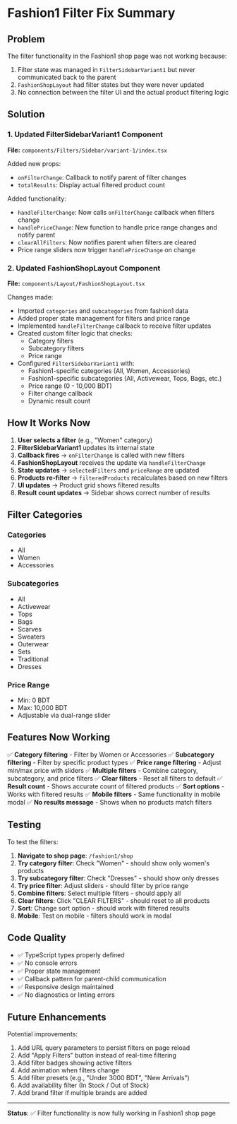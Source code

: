# Fashion1 Filter Fix Summary

## Problem

The filter functionality in the Fashion1 shop page was not working because:

1. Filter state was managed in `FilterSidebarVariant1` but never communicated back to the parent
2. `FashionShopLayout` had filter states but they were never updated
3. No connection between the filter UI and the actual product filtering logic

## Solution

### 1. Updated FilterSidebarVariant1 Component

**File:** `components/Filters/Sidebar/variant-1/index.tsx`

Added new props:

- `onFilterChange`: Callback to notify parent of filter changes
- `totalResults`: Display actual filtered product count

Added functionality:

- `handleFilterChange`: Now calls `onFilterChange` callback when filters change
- `handlePriceChange`: New function to handle price range changes and notify parent
- `clearAllFilters`: Now notifies parent when filters are cleared
- Price range sliders now trigger `handlePriceChange` on change

### 2. Updated FashionShopLayout Component

**File:** `components/Layout/FashionShopLayout.tsx`

Changes made:

- Imported `categories` and `subcategories` from fashion1 data
- Added proper state management for filters and price range
- Implemented `handleFilterChange` callback to receive filter updates
- Created custom filter logic that checks:
  - Category filters
  - Subcategory filters
  - Price range
- Configured `FilterSidebarVariant1` with:
  - Fashion1-specific categories (All, Women, Accessories)
  - Fashion1-specific subcategories (All, Activewear, Tops, Bags, etc.)
  - Price range (0 - 10,000 BDT)
  - Filter change callback
  - Dynamic result count

## How It Works Now

1. **User selects a filter** (e.g., "Women" category)
2. **FilterSidebarVariant1** updates its internal state
3. **Callback fires** → `onFilterChange` is called with new filters
4. **FashionShopLayout** receives the update via `handleFilterChange`
5. **State updates** → `selectedFilters` and `priceRange` are updated
6. **Products re-filter** → `filteredProducts` recalculates based on new filters
7. **UI updates** → Product grid shows filtered results
8. **Result count updates** → Sidebar shows correct number of results

## Filter Categories

### Categories

- All
- Women
- Accessories

### Subcategories

- All
- Activewear
- Tops
- Bags
- Scarves
- Sweaters
- Outerwear
- Sets
- Traditional
- Dresses

### Price Range

- Min: 0 BDT
- Max: 10,000 BDT
- Adjustable via dual-range slider

## Features Now Working

✅ **Category filtering** - Filter by Women or Accessories
✅ **Subcategory filtering** - Filter by specific product types
✅ **Price range filtering** - Adjust min/max price with sliders
✅ **Multiple filters** - Combine category, subcategory, and price filters
✅ **Clear filters** - Reset all filters to default
✅ **Result count** - Shows accurate count of filtered products
✅ **Sort options** - Works with filtered results
✅ **Mobile filters** - Same functionality in mobile modal
✅ **No results message** - Shows when no products match filters

## Testing

To test the filters:

1. **Navigate to shop page**: `/fashion1/shop`
2. **Try category filter**: Check "Women" - should show only women's products
3. **Try subcategory filter**: Check "Dresses" - should show only dresses
4. **Try price filter**: Adjust sliders - should filter by price range
5. **Combine filters**: Select multiple filters - should apply all
6. **Clear filters**: Click "CLEAR FILTERS" - should reset to all products
7. **Sort**: Change sort option - should work with filtered results
8. **Mobile**: Test on mobile - filters should work in modal

## Code Quality

- ✅ TypeScript types properly defined
- ✅ No console errors
- ✅ Proper state management
- ✅ Callback pattern for parent-child communication
- ✅ Responsive design maintained
- ✅ No diagnostics or linting errors

## Future Enhancements

Potential improvements:

1. Add URL query parameters to persist filters on page reload
2. Add "Apply Filters" button instead of real-time filtering
3. Add filter badges showing active filters
4. Add animation when filters change
5. Add filter presets (e.g., "Under 3000 BDT", "New Arrivals")
6. Add availability filter (In Stock / Out of Stock)
7. Add brand filter if multiple brands are added

---

**Status**: ✅ Filter functionality is now fully working in Fashion1 shop page
